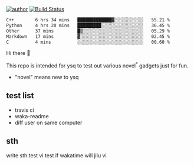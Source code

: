 [![author](https://img.shields.io/badge/author-ysq-green)](https://github.com/Yang-Shiqin)
[![Build Status](https://app.travis-ci.com/Yang-Shiqin/testall.svg?branch=main)](https://app.travis-ci.com/Yang-Shiqin/testall)

<!--START_SECTION:waka-->

```txt
C++        6 hrs 34 mins   █████████████▓░░░░░░░░░░░   55.21 %
Python     4 hrs 20 mins   █████████░░░░░░░░░░░░░░░░   36.45 %
Other      37 mins         █▒░░░░░░░░░░░░░░░░░░░░░░░   05.29 %
Markdown   17 mins         ▓░░░░░░░░░░░░░░░░░░░░░░░░   02.45 %
C          4 mins          ░░░░░░░░░░░░░░░░░░░░░░░░░   00.60 %
```

<!--END_SECTION:waka-->

Hi there 👋

This repo is intended for ysq to test out various novel<sup>*</sup> gadgets just for fun.

- "novel" means new to ysq

## test list
- travis ci
- waka-readme
- diff user on same computer

## sth
write sth
test vi
test if wakatime will jilu vi

